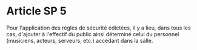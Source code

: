 # Article SP 5

Pour l'application des règles de sécurité édictées, il y a lieu, dans tous les cas, d'ajouter à l'effectif du public ainsi déterminé celui du personnel (musiciens, acteurs, serveurs, etc.) accédant dans la salle.
